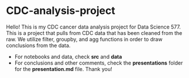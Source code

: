 # CDC-analysis-project
 
Hello! This is my CDC cancer data analysis project for Data Science 577. This is a project that pulls from CDC data that has been cleaned from the raw. We utilize filter, groupby, and agg functions in order to draw conclusions from the data. 

- For notebooks and data, check **src** and **data**
- For conclusions and other comments, check the **presentations** folder for the **presentation.md** file. Thank you!

